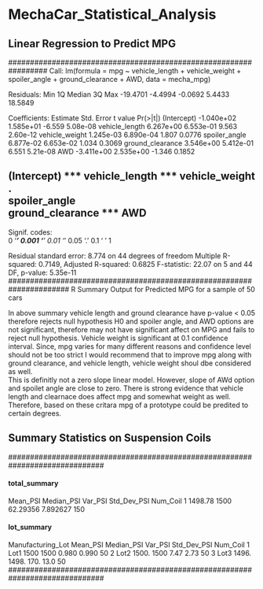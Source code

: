 # MechaCar_Statistical_Analysis

## Linear Regression to Predict MPG

#################################################################
Call:
lm(formula = mpg ~ vehicle_length + vehicle_weight + spoiler_angle + 
    ground_clearance + AWD, data = mecha_mpg)

Residuals:
     Min       1Q   Median       3Q      Max 
-19.4701  -4.4994  -0.0692   5.4433  18.5849 

Coefficients:
                   Estimate Std. Error t value Pr(>|t|)
(Intercept)      -1.040e+02  1.585e+01  -6.559 5.08e-08
vehicle_length    6.267e+00  6.553e-01   9.563 2.60e-12
vehicle_weight    1.245e-03  6.890e-04   1.807   0.0776
spoiler_angle     6.877e-02  6.653e-02   1.034   0.3069
ground_clearance  3.546e+00  5.412e-01   6.551 5.21e-08
AWD              -3.411e+00  2.535e+00  -1.346   0.1852
                    
(Intercept)      ***
vehicle_length   ***
vehicle_weight   .  
spoiler_angle       
ground_clearance ***
AWD                 
---
Signif. codes:  
0 ‘***’ 0.001 ‘**’ 0.01 ‘*’ 0.05 ‘.’ 0.1 ‘ ’ 1

Residual standard error: 8.774 on 44 degrees of freedom
Multiple R-squared:  0.7149,	Adjusted R-squared:  0.6825 
F-statistic: 22.07 on 5 and 44 DF,  p-value: 5.35e-11
######################################################################
R Summary Output for Predicted MPG for a sample of 50 cars 


In above summary vehicle length and ground clearance have p-value < 0.05 therefore rejects null hypothesis H0 and spoiler angle, and AWD options are not significant, therefore may not have significant affect on MPG and fails to reject null hypothesis. Vehicle weight is significant at 0.1 confidence interval. Since, mpg varies for many different reasons and confidence level should not be too strict I would recommend that to improve mpg along with ground clearance, and vehicle length, vehicle weight shoul dbe considered as well.  
This is definitly not a zero slope linear model. However, slope of AWd option and spoilet angle are close to zero. 
There is strong evidence that vehicle length and clearnace does affect mpg and somewhat weight as well. Therefore, based on these critara mpg of a prototype could be predited to certain degrees.   


## Summary Statistics on Suspension Coils

##############################################################################
#### total_summary
  Mean_PSI      Median_PSI  Var_PSI     Std_Dev_PSI     Num_Coil
1  1498.78       1500       62.29356    7.892627        150

#### lot_summary
  Manufacturing_Lot     Mean_PSI    Median_PSI  Var_PSI     Std_Dev_PSI      Num_Coil
1 Lot1                  1500        1500        0.980       0.990           50
2 Lot2                  1500.       1500        7.47        2.73            50
3 Lot3                  1496.       1498.       170.        13.0            50
##############################################################################